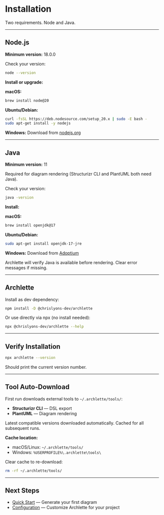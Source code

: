 # Installation

Two requirements. Node and Java.

---

## Node.js

**Minimum version:** 18.0.0

Check your version:

```bash
node --version
```

**Install or upgrade:**

**macOS:**

```bash
brew install node@20
```

**Ubuntu/Debian:**

```bash
curl -fsSL https://deb.nodesource.com/setup_20.x | sudo -E bash -
sudo apt-get install -y nodejs
```

**Windows:**
Download from [nodejs.org](https://nodejs.org/)

---

## Java

**Minimum version:** 11

Required for diagram rendering (Structurizr CLI and PlantUML both need Java).

Check your version:

```bash
java -version
```

**Install:**

**macOS:**

```bash
brew install openjdk@17
```

**Ubuntu/Debian:**

```bash
sudo apt-get install openjdk-17-jre
```

**Windows:**
Download from [Adoptium](https://adoptium.net/)

Archlette will verify Java is available before rendering. Clear error messages if missing.

---

## Archlette

Install as dev dependency:

```bash
npm install -D @chrislyons-dev/archlette
```

Or use directly via npx (no install needed):

```bash
npx @chrislyons-dev/archlette --help
```

---

## Verify Installation

```bash
npx archlette --version
```

Should print the current version number.

---

## Tool Auto-Download

First run downloads external tools to `~/.archlette/tools/`:

- **Structurizr CLI** — DSL export
- **PlantUML** — Diagram rendering

Latest compatible versions downloaded automatically. Cached for all subsequent runs.

**Cache location:**

- macOS/Linux: `~/.archlette/tools/`
- Windows: `%USERPROFILE%\.archlette\tools\`

Clear cache to re-download:

```bash
rm -rf ~/.archlette/tools/
```

---

## Next Steps

- [Quick Start](quick-start.md) — Generate your first diagram
- [Configuration](../guide/configuration.md) — Customize Archlette for your project
